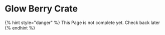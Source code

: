 # Glow Berry Crate

{% hint style="danger" %}
This Page is not complete yet. Check back later
{% endhint %}


